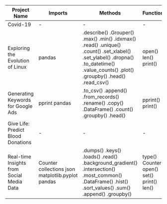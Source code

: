 

| Project Name | Imports | Methods | Functions | Attributes/Extensions|
| --- | --- | --- | --- | --- |
|Covid-19|- |-|-|-|
|Exploring the Evolution of Linux|pandas|.describe() .Grouper() .max() .min() .idxmax() .read() .unique() .count() .set_xlabel() .set_ylabel() .dropna() .to_datetime() .value_counts() .plot() .groupby() .head() .read_csv()|open() len() print()|.timestamp .author .year .gz .columns .index .csv|
| Generating Keywords for Google Ads|pprint pandas|.to_csv() .append() .from_records() .rename() .copy() .DataFrame() .count() .groupby() .head()|pprint() print()|.csv|
|Give Life: Predict Blood Donations|- |-|-|-|
|Real-time Insights from Social Media Data|Counter collections json matplotlib.pyplot pandas|.dumps() .keys() .loads() .read() .background_gradient() .intersection() .most_common() .DataFrame() .hist() .sort_values() .sum() .append() .groupby()|type() Counter() open() set() print() len()|.json .style .pyplot|
